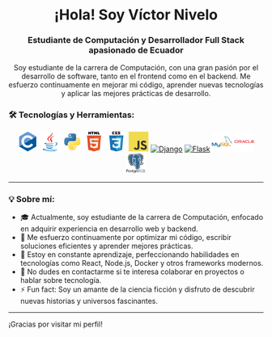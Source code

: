 <h1 align="center">¡Hola! Soy Víctor Nivelo</h1>
<h3 align="center">Estudiante de Computación y Desarrollador Full Stack apasionado de Ecuador</h3>

<p align="center">
  Soy estudiante de la carrera de Computación, con una gran pasión por el desarrollo de software, tanto en el frontend como en el backend. 
  Me esfuerzo continuamente en mejorar mi código, aprender nuevas tecnologías y aplicar las mejores prácticas de desarrollo.
</p>

### 🛠️ Tecnologías y Herramientas:
<div align="center">
  <a href="https://www.cprogramming.com/" target="_blank" rel="noreferrer"><img src="https://raw.githubusercontent.com/devicons/devicon/master/icons/c/c-original.svg" alt="C" width="40" height="40"/></a>
  <a href="https://www.java.com" target="_blank" rel="noreferrer"><img src="https://raw.githubusercontent.com/devicons/devicon/master/icons/java/java-original.svg" alt="Java" width="40" height="40"/></a>
  <a href="https://www.python.org" target="_blank" rel="noreferrer"><img src="https://raw.githubusercontent.com/devicons/devicon/master/icons/python/python-original.svg" alt="Python" width="40" height="40"/></a>
  <a href="https://www.w3.org/html/" target="_blank" rel="noreferrer"><img src="https://raw.githubusercontent.com/devicons/devicon/master/icons/html5/html5-original-wordmark.svg" alt="HTML5" width="40" height="40"/></a>
  <a href="https://www.w3schools.com/css/" target="_blank" rel="noreferrer"><img src="https://raw.githubusercontent.com/devicons/devicon/master/icons/css3/css3-original-wordmark.svg" alt="CSS3" width="40" height="40"/></a>
  <a href="https://developer.mozilla.org/es/docs/Web/JavaScript" target="_blank" rel="noreferrer"><img src="https://raw.githubusercontent.com/devicons/devicon/master/icons/javascript/javascript-original.svg" alt="JavaScript" width="40" height="40"/></a>
  <a href="https://www.djangoproject.com/" target="_blank" rel="noreferrer"><img src="https://cdn.worldvectorlogo.com/logos/django.svg" alt="Django" width="40" height="40"/></a>
  <a href="https://flask.palletsprojects.com/" target="_blank" rel="noreferrer"><img src="https://www.vectorlogo.zone/logos/pocoo_flask/pocoo_flask-icon.svg" alt="Flask" width="40" height="40"/></a>
  <a href="https://www.mysql.com/" target="_blank" rel="noreferrer"><img src="https://raw.githubusercontent.com/devicons/devicon/master/icons/mysql/mysql-original-wordmark.svg" alt="MySQL" width="40" height="40"/></a>
  <a href="https://www.oracle.com/" target="_blank" rel="noreferrer"><img src="https://raw.githubusercontent.com/devicons/devicon/master/icons/oracle/oracle-original.svg" alt="Oracle" width="40" height="40"/></a>
  <a href="https://www.postgresql.org" target="_blank" rel="noreferrer"><img src="https://raw.githubusercontent.com/devicons/devicon/master/icons/postgresql/postgresql-original-wordmark.svg" alt="PostgreSQL" width="40" height="40"/></a>
</div>

---

### 💡 Sobre mí:
- 🎓 Actualmente, soy estudiante de la carrera de Computación, enfocado en adquirir experiencia en desarrollo web y backend.
- 🎯 Me esfuerzo continuamente por optimizar mi código, escribir soluciones eficientes y aprender mejores prácticas.
- 🌱 Estoy en constante aprendizaje, perfeccionando habilidades en tecnologías como React, Node.js, Docker y otros frameworks modernos.
- 💬 No dudes en contactarme si te interesa colaborar en proyectos o hablar sobre tecnología.
- ⚡ Fun fact: Soy un amante de la ciencia ficción y disfruto de descubrir nuevas historias y universos fascinantes.

---

¡Gracias por visitar mi perfil!
